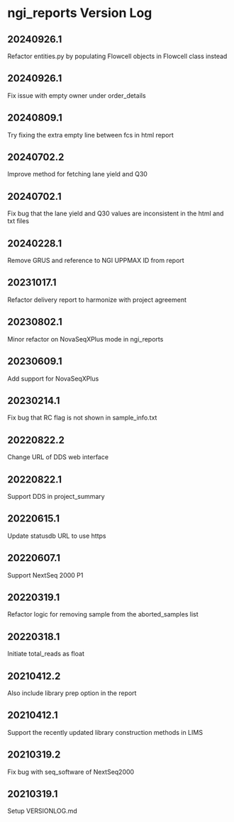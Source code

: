 # ngi_reports Version Log

## 20240926.1
Refactor entities.py by populating Flowcell objects in Flowcell class instead

## 20240926.1
Fix issue with empty owner under order_details

## 20240809.1
Try fixing the extra empty line between fcs in html report

## 20240702.2
Improve method for fetching lane yield and Q30

## 20240702.1
Fix bug that the lane yield and Q30 values are inconsistent in the html and txt files

## 20240228.1
Remove GRUS and reference to NGI UPPMAX ID from report

## 20231017.1
Refactor delivery report to harmonize with project agreement

## 20230802.1
Minor refactor on NovaSeqXPlus mode in ngi_reports

## 20230609.1
Add support for NovaSeqXPlus

## 20230214.1
Fix bug that RC flag is not shown in sample_info.txt

## 20220822.2
Change URL of DDS web interface

## 20220822.1
Support DDS in project_summary

## 20220615.1
Update statusdb URL to use https

## 20220607.1
Support NextSeq 2000 P1

## 20220319.1
Refactor logic for removing sample from the aborted_samples list

## 20220318.1
Initiate total_reads as float

## 20210412.2
Also include library prep option in the report

## 20210412.1
Support the recently updated library construction methods in LIMS

## 20210319.2
Fix bug with seq_software of NextSeq2000

## 20210319.1
Setup VERSIONLOG.md
